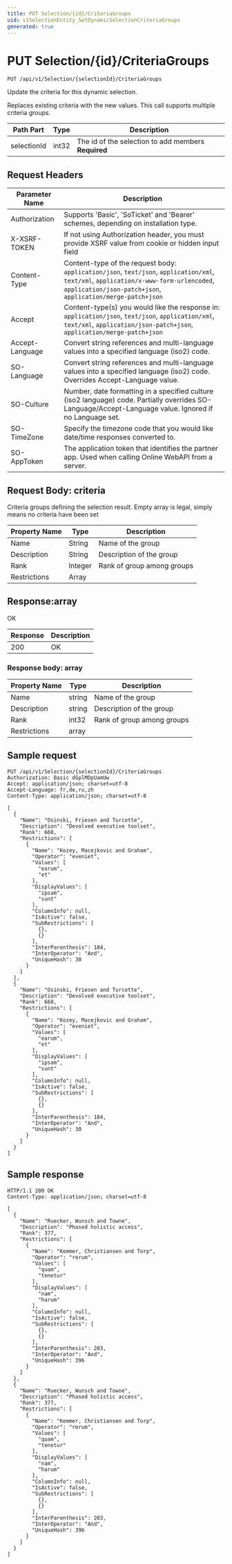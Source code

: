```yaml
---
title: PUT Selection/{id}/CriteriaGroups
uid: v1SelectionEntity_SetDynamicSelectionCriteriaGroups
generated: true
---
```


# PUT Selection/{id}/CriteriaGroups

```http
PUT /api/v1/Selection/{selectionId}/CriteriaGroups
```

Update the criteria for this dynamic selection.


Replaces existing criteria with the new values. This call supports multiple criteria groups.





| Path Part | Type | Description |
|-----------|------|-------------|
| selectionId | int32 | The id of the selection to add members **Required** |



## Request Headers

| Parameter Name | Description |
|----------------|-------------|
| Authorization  | Supports 'Basic', 'SoTicket' and 'Bearer' schemes, depending on installation type. |
| X-XSRF-TOKEN   | If not using Authorization header, you must provide XSRF value from cookie or hidden input field |
| Content-Type | Content-type of the request body: `application/json`, `text/json`, `application/xml`, `text/xml`, `application/x-www-form-urlencoded`, `application/json-patch+json`, `application/merge-patch+json` |
| Accept         | Content-type(s) you would like the response in: `application/json`, `text/json`, `application/xml`, `text/xml`, `application/json-patch+json`, `application/merge-patch+json` |
| Accept-Language | Convert string references and multi-language values into a specified language (iso2) code. |
| SO-Language | Convert string references and multi-language values into a specified language (iso2) code. Overrides Accept-Language value. |
| SO-Culture | Number, date formatting in a specified culture (iso2 language) code. Partially overrides SO-Language/Accept-Language value. Ignored if no Language set. |
| SO-TimeZone | Specify the timezone code that you would like date/time responses converted to. |
| SO-AppToken | The application token that identifies the partner app. Used when calling Online WebAPI from a server. |

## Request Body: criteria 

Criteria groups defining the selection result. Empty array is legal, simply means no criteria have been set 

| Property Name | Type |  Description |
|----------------|------|--------------|
| Name | String | Name of the group |
| Description | String | Description of the group |
| Rank | Integer | Rank of group among groups |
| Restrictions | Array |  |

## Response:array

OK

| Response | Description |
|----------------|-------------|
| 200 | OK |

### Response body: array

| Property Name | Type |  Description |
|----------------|------|--------------|
| Name | string | Name of the group |
| Description | string | Description of the group |
| Rank | int32 | Rank of group among groups |
| Restrictions | array |  |

## Sample request

```http!
PUT /api/v1/Selection/{selectionId}/CriteriaGroups
Authorization: Basic dGplMDpUamUw
Accept: application/json; charset=utf-8
Accept-Language: fr,de,ru,zh
Content-Type: application/json; charset=utf-8

[
  {
    "Name": "Osinski, Friesen and Turcotte",
    "Description": "Devolved executive toolset",
    "Rank": 660,
    "Restrictions": [
      {
        "Name": "Kozey, Macejkovic and Graham",
        "Operator": "eveniet",
        "Values": [
          "earum",
          "et"
        ],
        "DisplayValues": [
          "ipsam",
          "sunt"
        ],
        "ColumnInfo": null,
        "IsActive": false,
        "SubRestrictions": [
          {},
          {}
        ],
        "InterParenthesis": 184,
        "InterOperator": "And",
        "UniqueHash": 30
      }
    ]
  },
  {
    "Name": "Osinski, Friesen and Turcotte",
    "Description": "Devolved executive toolset",
    "Rank": 660,
    "Restrictions": [
      {
        "Name": "Kozey, Macejkovic and Graham",
        "Operator": "eveniet",
        "Values": [
          "earum",
          "et"
        ],
        "DisplayValues": [
          "ipsam",
          "sunt"
        ],
        "ColumnInfo": null,
        "IsActive": false,
        "SubRestrictions": [
          {},
          {}
        ],
        "InterParenthesis": 184,
        "InterOperator": "And",
        "UniqueHash": 30
      }
    ]
  }
]
```

## Sample response

```http_
HTTP/1.1 200 OK
Content-Type: application/json; charset=utf-8

[
  {
    "Name": "Ruecker, Wunsch and Towne",
    "Description": "Phased holistic access",
    "Rank": 377,
    "Restrictions": [
      {
        "Name": "Kemmer, Christiansen and Torp",
        "Operator": "rerum",
        "Values": [
          "quam",
          "tenetur"
        ],
        "DisplayValues": [
          "nam",
          "harum"
        ],
        "ColumnInfo": null,
        "IsActive": false,
        "SubRestrictions": [
          {},
          {}
        ],
        "InterParenthesis": 203,
        "InterOperator": "And",
        "UniqueHash": 396
      }
    ]
  },
  {
    "Name": "Ruecker, Wunsch and Towne",
    "Description": "Phased holistic access",
    "Rank": 377,
    "Restrictions": [
      {
        "Name": "Kemmer, Christiansen and Torp",
        "Operator": "rerum",
        "Values": [
          "quam",
          "tenetur"
        ],
        "DisplayValues": [
          "nam",
          "harum"
        ],
        "ColumnInfo": null,
        "IsActive": false,
        "SubRestrictions": [
          {},
          {}
        ],
        "InterParenthesis": 203,
        "InterOperator": "And",
        "UniqueHash": 396
      }
    ]
  }
]
```